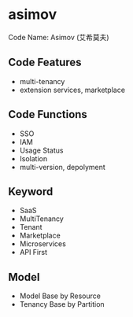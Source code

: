 # asimov

Code Name: Asimov (艾希莫夫)


## Code Features

- multi-tenancy
- extension services, marketplace


## Code Functions

- SSO
- IAM
- Usage Status
- Isolation
- multi-version, depolyment

## Keyword

- SaaS
- MultiTenancy
- Tenant
- Marketplace
- Microservices
- API First


## Model

- Model Base by Resource
- Tenancy Base by Partition



